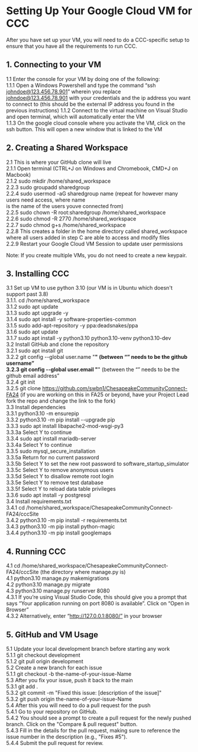 # Setting Up Your Google Cloud VM for CCC

After you have set up your VM, you will need to do a CCC-specific setup to ensure that you have
all the requirements to run CCC.

## 1. Connecting to your VM

1.1 Enter the console for your VM by doing one of the following:<br>
1.1.1 Open a Windows Powershell and type the command “ssh johndoe@123.456.78.901” wherein you replace <br>
johndoe@123.456.78.901 with your credentials and the ip address you want to connect to (this should be
the external IP address you found in the previous instructions)
1.1.2 Connect to the virtual machine on Visual Studio and open terminal, which will automatically enter
the VM <br>
1.1.3 On the google cloud console where you activate the VM, click on the ssh button. This will open a 
new window that is linked to the VM <br>

## 2. Creating a Shared Workspace

2.1 This is where your GitHub clone will live<br>
2.1.1 Open terminal (CTRL+J on Windows and Chromebook, CMD+J on Macbook)<br>
2.1.2 sudo mkdir /home/shared_workspace<br>
2.2.3 sudo groupadd sharedgroup<br>
2.2.4 sudo usermod -aG sharedgroup name (repeat for however many users need access, where name <br>
is the name of the users youve connected from)<br>
2.2.5 sudo chown -R root:sharedgroup /home/shared_workspace<br>
2.2.6 sudo chmod -R 2770 /home/shared_workspace<br>
2.2.7 sudo chmod g+s /home/shared_workspace<br>
2.2.8 This creates a folder in the home directory called shared_workspace where all users added
in step C are able to access and modify files<br>
2.2.9 Restart your Google Cloud VM Session to update user permissions<br>

Note: If you create multiple VMs, you do not need to create a new keypair.<br>

## 3. Installing CCC

3.1 Set up VM to use python 3.10 (our VM is in Ubuntu which doesn't support past 3.8)<br>
3.1.1. cd /home/shared_workspace<br>
3.1.2 sudo apt update<br>
3.1.3 sudo apt upgrade -y<br>
3.1.4 sudo apt install -y software-properties-common<br>
3.1.5 sudo add-apt-repository -y ppa:deadsnakes/ppa<br>
3.1.6 sudo apt update<br>
3.1.7 sudo apt install -y python3.10 python3.10-venv python3.10-dev<br>
3.2 Install GitHub and clone the repository<br>
3.2.1 sudo apt install git<br>
3.2.2 git config --global user.name "****" (between “” needs to be the github username”<br>
3.2.3 git config --global user.email "****" (between the “” needs to be the github email address”<br>
3.2.4 git init<br>
3.2.5 git clone https://github.com/swbn1/ChesapeakeCommunityConnect-FA24 (if you are
working on this in FA25 or beyond, have your Project Lead fork the repo and change the link to the fork)<br>
3.3 Install dependencies<br>
3.3.1 python3.10 -m ensurepip<br>
3.3.2 python3.10 -m pip install --upgrade pip <br>
3.3.3 sudo apt install libapache2-mod-wsgi-py3<br>
3.3.3a Select Y to continue<br>
3.3.4 sudo apt install mariadb-server<br>
3.3.4a Select Y to continue<br>
3.3.5 sudo mysql_secure_installation<br>
3.3.5a Return for no current password<br>
3.3.5b Select Y to set the new root password to software_startup_simulator<br>
3.3.5c Select Y to remove anonymous users<br>
3.3.5d Select Y to disallow remote root login<br>
3.3.5e Select Y to remove test database<br>
3.3.5f Select Y to reload data table privileges<br>
3.3.6 sudo apt install -y postgresql<br>
3.4 Install requirements.txt<br>
3.4.1 cd /home/shared_workspace/ChesapeakeCommunityConnect-FA24/cccSite<br>
3.4.2 python3.10 -m pip install -r requirements.txt<br>
3.4.3 python3.10 -m pip install python-magic<br>
3.4.4 python3.10 -m pip install googlemaps<br>

## 4. Running CCC

4.1 cd /home/shared_workspace/ChesapeakeCommunityConnect-FA24/cccSite (the directory where manage.py is)<br>
4.1 python3.10 manage.py makemigrations<br>
4.2 python3.10 manage.py migrate<br>
4.3 python3.10 manage.py runserver 8080<br>
4.3.1 If you’re using Visual Studio Code, this should give you a prompt that says “Your application 
running on port 8080 is available”. Click on “Open in Browser”<br>
4.3.2 Alternatively, enter “http://127.0.0.1:8080/” in your browser<br>

## 5. GitHub and VM Usage

5.1 Update your local development branch before starting any work<br>
5.1.1 git checkout development<br>
5.1.2 git pull origin development<br>
5.2 Create a new branch for each issue<br>
5.1.1 git checkout -b the-name-of-your-issue-Name<br>
5.3 After you fix your issue, push it back to the main<br>
5.3.1 git add .<br>
5.3.2 git commit -m "Fixed this issue: [description of the issue]"<br>
5.3.2 git push origin the-name-of-your-issue-Name<br>
5.4 After this you will need to do a pull request for the push<br>
5.4.1 Go to your repository on GitHub.<br>
5.4.2 You should see a prompt to create a pull request for the newly pushed branch. Click on the "Compare & pull request" button.<br>
5.4.3 Fill in the details for the pull request, making sure to reference the issue number in the description (e.g., "Fixes #5").<br>
5.4.4 Submit the pull request for review.<br>




